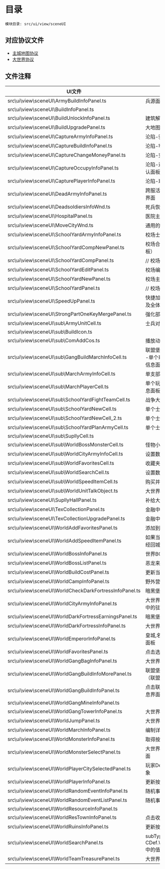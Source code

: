 <style>
table th:first-of-type {
    width: 300pt;
}
table th:nth-of-type(2) {
    width: 300pt;
}
</style>

# 目录
    模块目录: src/ui/view/sceneUI

## 对应协议文件
+ [主城地图协议](msg/msg/MainCity.md)
+ [大世界协议](msg/msg/WorldMap.md)

## 文件注释
| UI文件 | 注释 |
|----|----|
|  src\ui\view\sceneUI\ArmyBuildInfoPanel.ts |    兵源面板     |
|  src\ui\view\sceneUI\BuildInfoPanel.ts |    |
|  src\ui\view\sceneUI\BuildUnlockInfoPanel.ts |    建筑解锁信息面板     |
|  src\ui\view\sceneUI\BuildUpgradePanel.ts |    大地图上建筑升级面板     |
|  src\ui\view\sceneUI\CaptureArmyInfoPanel.ts |    沦陷-驻守士兵查看界面     |
|  src\ui\view\sceneUI\CaptureBuildInfoPanel.ts |    沦陷-牢笼信息面板     |
|  src\ui\view\sceneUI\CaptureChangeMoneyPanel.ts |    沦陷-变更赎金的界面     |
|  src\ui\view\sceneUI\CaptureOccupyInfoPanel.ts |    沦陷-进攻成功后沦陷确认面板     |
|  src\ui\view\sceneUI\CapturePlayerInfoPanel.ts |    沦陷-玩家信息面板     |
|  src\ui\view\sceneUI\DeadArmyInfoPanel.ts |    跨服活动中死兵返还通用界面     |
|  src\ui\view\sceneUI\DeadsoldiersInfoWnd.ts |  死兵恢复信息界面-跨服    |
|  src\ui\view\sceneUI\HospitalPanel.ts |    医院主面板     |
|  src\ui\view\sceneUI\MoveCityWnd.ts |  通用的迁城弹窗界面    |
|  src\ui\view\sceneUI\SchoolYardArmyInfoPanel.ts |    校场士兵信息面板     |
|  src\ui\view\sceneUI\SchoolYardCompNewPanel.ts |    校场合成面板（新规则面板）     |
|  src\ui\view\sceneUI\SchoolYardCompPanel.ts |   // 校场合成面板 //    |
|  src\ui\view\sceneUI\SchoolYardEditPanel.ts |    校场编辑界面     |
|  src\ui\view\sceneUI\SchoolYardNewPanel.ts |    校场主界面     |
|  src\ui\view\sceneUI\SchoolYardPanel.ts |   // 校场主界面 //    |
|  src\ui\view\sceneUI\SpeedUpPanel.ts |    快捷加速面板（单体加速及全体加速功能）     |
|  src\ui\view\sceneUI\StrongPartOneKeyMergePanel.ts |  强化部件-一键合成    |
|  src\ui\view\sceneUI\sub\ArmyUnitCell.ts |    士兵对象     |
|  src\ui\view\sceneUI\sub\BuildIcon.ts |  |
|  src\ui\view\sceneUI\sub\ComAddCos.ts |    播放动画表现     |
|  src\ui\view\sceneUI\sub\GangBuildMarchInfoCell.ts |    联盟堡垒或者联盟塔中--单个玩家及其部队详细信息面板     |
|  src\ui\view\sceneUI\sub\MarchArmyInfoCell.ts |    单支部队详细信息面板     |
|  src\ui\view\sceneUI\sub\MarchPlayerCell.ts |    单个玩家及其部队详细信息面板     |
|  src\ui\view\sceneUI\sub\SchoolYardFightTeamCell.ts |    战争大厅编队信息子对象     |
|  src\ui\view\sceneUI\sub\SchoolYardNewCell.ts |    单个士兵信息对象     |
|  src\ui\view\sceneUI\sub\SchoolYardNewCell_2.ts |  单个士兵信息对象-通用    |
|  src\ui\view\sceneUI\sub\SchoolYardPlanArmyCell.ts |    单个士兵信息对象     |
|  src\ui\view\sceneUI\sub\SupllyCell.ts |   |
|  src\ui\view\sceneUI\sub\WorldBossMonsterCell.ts |    怪物小图标     |
|  src\ui\view\sceneUI\sub\WorldCityArmyInfoCell.ts |    设置数据项     |
|  src\ui\view\sceneUI\sub\WorldFavoritesCell.ts |    收藏夹子项     |
|  src\ui\view\sceneUI\sub\WorldSearchCell.ts |    设置数据项     |
|  src\ui\view\sceneUI\sub\WorldSpeedItemCell.ts |    购买并使用     |
|  src\ui\view\sceneUI\sub\WorldUnitTalkObject.ts |    大世界聊天对象     |
|  src\ui\view\sceneUI\SupllyHallPanel.ts |    补给大厅主界面     |
|  src\ui\view\sceneUI\TexCollectionPanel.ts |    金融中心主界面     |
|  src\ui\view\sceneUI\TexCollectionUpgradePanel.ts |    金融中心升级面板     |
|  src\ui\view\sceneUI\WorldAddFavoritesPanel.ts |    添加到收藏夹面板面板     |
|  src\ui\view\sceneUI\WorldAddSpeedItemPanel.ts |  如果当前要加速的队列已经回城，则自动关闭面板    |
|  src\ui\view\sceneUI\WorldBossInfoPanel.ts |    世界BOSS信息     |
|  src\ui\view\sceneUI\WorldBossListPanel.ts |    恶龙来袭活动恶龙列表     |
|  src\ui\view\sceneUI\WorldBuildCostPanel.ts |    更新当前的摆放的状态     |
|  src\ui\view\sceneUI\WorldCampInfoPanel.ts |    野外营地驻军信息     |
|  src\ui\view\sceneUI\WorldCheckDarkFortressInfoPanel.ts |  暗黑堡垒-守军详情界面    |
|  src\ui\view\sceneUI\WorldCityArmyInfoPanel.ts |    大世界-名城或皇城活动中的驻军详情面板     |
|  src\ui\view\sceneUI\WorldDarkFortressEarningsPanel.ts |  暗黑堡垒-掠夺收益界面    |
|  src\ui\view\sceneUI\WorldDarkFortressInfoPanel.ts |  大世界-暗黑堡垒    |
|  src\ui\view\sceneUI\WorldEmperorInfoPanel.ts |    皇城,名城,皇城箭塔信息面板     |
|  src\ui\view\sceneUI\WorldFavoritesPanel.ts |    点击选项按钮     |
|  src\ui\view\sceneUI\WorldGangBagInfoPanel.ts |  大世界-联盟仓库    |
|  src\ui\view\sceneUI\WorldGangBuildInfoMorePanel.ts |    联盟堡垒以及联盟旗帜（联盟塔）的详细界面     |
|  src\ui\view\sceneUI\WorldGangBuildInfoPanel.ts |    点击联盟建筑后弹出的信息界面     |
|  src\ui\view\sceneUI\WorldGangMineInfoPanel.ts |     |
|  src\ui\view\sceneUI\WorldGangTowerInfoPanel.ts |  大世界-联盟箭塔    |
|  src\ui\view\sceneUI\WorldJumpPanel.ts |    大世界跳转界面     |
|  src\ui\view\sceneUI\WorldMarchInfoPanel.ts |    编制详情面板     |
|  src\ui\view\sceneUI\WorldMonsterInfoPanel.ts |    取得按钮的模式     |
|  src\ui\view\sceneUI\WorldMonsterSelectPanel.ts |    大世界自动打野怪选择界面     |
|  src\ui\view\sceneUI\WorldPlayerCitySelectedPanel.ts |    玩家Debuff玩家选择对象     |
|  src\ui\view\sceneUI\WorldPlayerInfoPanel.ts |    更新按钮名称及状态     |
|  src\ui\view\sceneUI\WorldRandomEventInfoPanel.ts |    随机事件探索面板     |
|  src\ui\view\sceneUI\WorldRandomEventListPanel.ts |    随机事件列表     |
|  src\ui\view\sceneUI\WorldResourceInfoPanel.ts |   |
|  src\ui\view\sceneUI\WorldResTownInfoPanel.ts |    点击收藏夹按钮     |
|  src\ui\view\sceneUI\WorldRuinsInfoPanel.ts |    更新按钮名称及状态     |
|  src\ui\view\sceneUI\WorldSearchPanel.ts |    subType取CDef.WSearchSubType中的值     |
|  src\ui\view\sceneUI\WorldTeamTreasurePanel.ts |  大世界-组队探宝界面    |